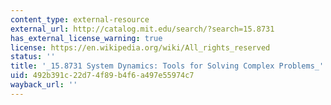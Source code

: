 ```yaml
---
content_type: external-resource
external_url: http://catalog.mit.edu/search/?search=15.8731
has_external_license_warning: true
license: https://en.wikipedia.org/wiki/All_rights_reserved
status: ''
title: '_15.8731 System Dynamics: Tools for Solving Complex Problems_'
uid: 492b391c-22d7-4f89-b4f6-a497e55974c7
wayback_url: ''
---
```

